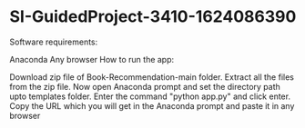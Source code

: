 # SI-GuidedProject-3410-1624086390
Software requirements:

Anaconda
Any browser
How to run the app:

Download zip file of Book-Recommendation-main folder.
Extract all the files from the zip file.
Now open Anaconda prompt and set the directory path upto templates folder.
Enter the command "python app.py" and click enter.
Copy the URL which you will get in the Anaconda prompt and paste it in any browser
